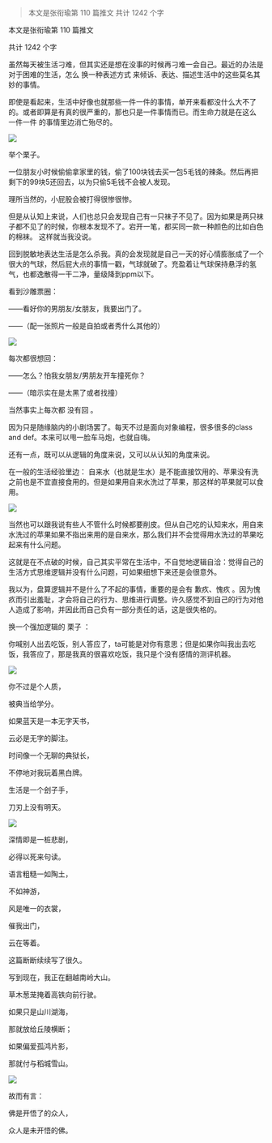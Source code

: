 > 本文是张衔瑜第 110 篇推文 共计 1242 个字

本文是张衔瑜第 110 篇推文

共计 1242 个字

虽然每天被生活刁难，但其实还是想在没事的时候再刁难一会自己。最近的办法是对于困难的生活，怎么 换一种表述方式 来倾诉、表达、描述生活中的这些莫名其妙的事情。

即使是看起来，生活中好像也就那些一件一件的事情，单开来看都没什么大不了的。或者即算是有真的很严重的，那也只是一件事情而已。而生命力就是在这么 一件一件 的事情里边消亡殆尽的。

![](./images/img_001.png)

举个栗子。

一位朋友小时候偷偷拿家里的钱，偷了100块钱去买一包5毛钱的辣条。然后再把剩下的99块5还回去，以为只偷5毛钱不会被人发现。

理所当然的，小屁股会被打得很惨很惨。

但是从认知上来说，人们也总只会发现自己有一只袜子不见了。因为如果是两只袜子都不见了的时候，你根本发现不了。宕开一笔，都买同一款一种颜色的比如白色的棉袜。 这样就当我没说。

回到脱敏地表达生活是怎么杀我。真的会发现就是自己一天的好心情膨胀成了一个很大的气球，然后屁大点的事情一戳，气球就破了。充盈着让气球保持悬浮的氢气，也都逸散得一干二净，量级降到ppm以下。

看到沙雕票圈：

——看好你的男朋友/女朋友，我要出门了。

——（配一张照片一般是自拍或者秀什么其他的）

![](./images/img_002.png)

每次都很想回：

——怎么？怕我女朋友/男朋友开车撞死你？

——（暗示实在是太黑了或者找撞）

当然事实上每次都 没有回 。

因为只是随缘脑内的小剧场罢了。每天不过是面向对象编程，很多很多的class and def。本来可以甩一脸车马炮，也就自嗨。

还有一点，既可以从逻辑的角度来说，又可以从认知的角度来说。

在一般的生活经验里边： 自来水（也就是生水）是不能直接饮用的、苹果没有洗之前也是不宜直接食用的。但是如果用自来水洗过了苹果，那这样的苹果就可以食用。

![](./images/img_003.png)

当然也可以跟我说有些人不管什么时候都要削皮。但从自己吃的认知来水，用自来水洗过的苹果如果不指出来用的是自来水，那么我们并不会觉得用水洗过的苹果吃起来有什么问题。

这就是在不点破的时候，自己其实平常在生活中，不自觉地逻辑自洽：觉得自己的生活方式思维逻辑并没有什么问题，可如果细想下来还是会很意外。

我以为，盘算逻辑并不是什么了不起的事情，重要的是会有 歉疚、愧疚 。因为愧疚而引出羞耻，才会将自己的行为、思维进行调整。许久感觉不到自己的行为对他人造成了影响，并因此而自己负有一部分责任的话，这是很失格的。

换一个强加逻辑的 栗子 ：

你喊别人出去吃饭，别人答应了，ta可能是对你有意思；但是如果你叫我出去吃饭，我答应了，那是我真的很喜欢吃饭，我只是个没有感情的测评机器。

![](./images/img_004.png)

你不过是个人质，

被典当给学分。

如果蓝天是一本无字天书，

云必是无字的脚注。

时间像一个无聊的典狱长，

不停地对我玩着黑白牌。

生活是一个刽子手，

刀刃上没有明天。

![](./images/img_005.png)

深情即是一桩悲剧，

必得以死来句读。

语言粗糙一如陶土，

不如神游，

风是唯一的衣裳，

催我出门，

云在等着。

这篇断断续续写了很久。

写到现在，我正在翻越南岭大山。

草木葱茏掩着高铁向前行驶。

如果只是山川湖海，

那就放给丘陵横断；

如果偏爱孤鸿片影，

那就付与稻城雪山。

![](./images/img_006.gif)

故而有言：

佛是开悟了的众人，

众人是未开悟的佛。
